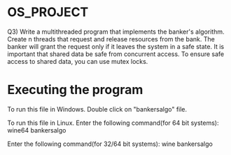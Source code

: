 # OS_PROJECT
Q3) Write a multithreaded program that implements the banker's algorithm. Create n threads that request and release resources from the bank. The banker will grant the request only if it leaves the system in a safe state. It is important that shared data be safe from concurrent access. To ensure safe access to shared data, you can use mutex locks.


# Executing the program

To run this file in Windows.
Double click on "bankersalgo" file.

To run this file in Linux.
Enter the following command(for 64 bit systems):
wine64 bankersalgo

Enter the following command(for 32/64 bit systems):
wine bankersalgo
